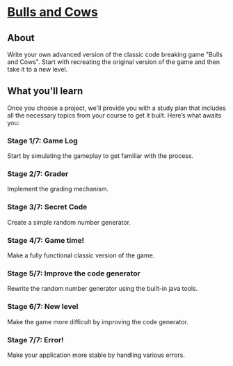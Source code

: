 # [Bulls and Cows](https://hyperskill.org/projects/53)

## About
Write your own advanced version of the classic code breaking game "Bulls and Cows". Start with recreating the original version of the game and then take it to a new level.

## What you'll learn
Once you choose a project, we'll provide you with a study plan that includes all the necessary topics from your course to get it built. Here’s what awaits you:

### Stage 1/7: Game Log
Start by simulating the gameplay to get familiar with the process.

### Stage 2/7: Grader
Implement the grading mechanism.

### Stage 3/7: Secret Code
Create a simple random number generator.

### Stage 4/7: Game time!
Make a fully functional classic version of the game.

### Stage 5/7: Improve the code generator
Rewrite the random number generator using the built-in java tools.

### Stage 6/7: New level
Make the game more difficult by improving the code generator.

### Stage 7/7: Error!
Make your application more stable by handling various errors.
